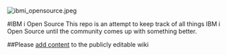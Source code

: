 ![ibmi_opensource.jpeg](https://bitbucket.org/repo/aMReqn/images/1857754137-ibmi_opensource.jpeg)

#IBM i Open Source
This repo is an attempt to keep track of all things IBM i Open Source until the community comes up with something better.

##Please [add content](https://bitbucket.org/ibmi/opensource/wiki/Home) to the publicly editable wiki